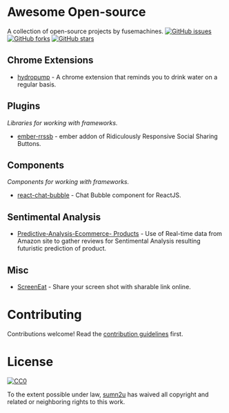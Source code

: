 # Awesome Open-source

A collection of open-source projects by fusemachines. [![GitHub issues](https://img.shields.io/github/issues/Fusemachines/open-source.svg)](https://github.com/Fusemachines/open-source/issues) [![GitHub forks](https://img.shields.io/github/forks/Fusemachines/open-source.svg)](https://github.com/Fusemachines/open-source/network) [![GitHub stars](https://img.shields.io/github/stars/Fusemachines/open-source.svg)](https://github.com/Fusemachines/open-source/stargazers)

## Chrome Extensions

* [hydropump](https://github.com/shrsujan/hydropump) - A chrome extension that reminds you to drink water on a regular basis.

## Plugins
*Libraries for working with frameworks.*

* [ember-rrssb](https://github.com/isaurssaurav/ember-rrssb) - ember addon of Ridiculously Responsive Social Sharing Buttons.

## Components
*Components for working with frameworks.*

* [react-chat-bubble](https://github.com/sabinbajracharya/react-chat-bubble) - Chat Bubble component for ReactJS.

## Sentimental Analysis

* [Predictive-Analysis-Ecommerce- Products](https://github.com/jagattula/Predictive-Analysis-of-E-commerce-Products) - Use of Real-time data from Amazon site to gather reviews for Sentimental Analysis resulting futuristic prediction of product.

## Misc

* [ScreenEat](https://github.com/NISH1001/ScreenEat) - Share your screen shot with sharable link online.


# Contributing

Contributions welcome! Read the [contribution guidelines](CONTRIBUTING.md) first.


# License

[![CC0](http://i.creativecommons.org/p/zero/1.0/88x31.png)](http://creativecommons.org/publicdomain/zero/1.0/)

To the extent possible under law, [sumn2u](https://github.com/sumn2u) has waived all copyright and related or neighboring rights to this work.
